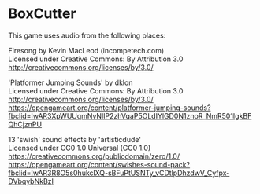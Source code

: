 # BoxCutter

This game uses audio from the following places:



Firesong by Kevin MacLeod (incompetech.com)  
Licensed under Creative Commons: By Attribution 3.0  
http://creativecommons.org/licenses/by/3.0/

'Platformer Jumping Sounds' by dklon  
Licensed under Creative Commons: By Attribution 3.0  
http://creativecommons.org/licenses/by/3.0/  
https://opengameart.org/content/platformer-jumping-sounds?fbclid=IwAR3XpWUUqmNvNlIP2zhVqaP5OLdIYlGD0N1znoR_NmR501IgkBFQhCjznPU

13 'swish' sound effects by 'artisticdude'  
Licensed under CC0 1.0 Universal (CC0 1.0)  
https://creativecommons.org/publicdomain/zero/1.0/   
https://opengameart.org/content/swishes-sound-pack?fbclid=IwAR3R8O5s0hukclXQ-sBFuPtUSNTy_vCDtlpDhzdwV_Cyfpx-DVbqybNkBzI

